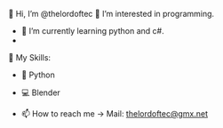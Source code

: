 👋 Hi, I’m @thelordoftec
👀 I’m interested in programming.

- 🌱 I’m currently learning python and c#.
- 
🤖 My Skills:
- 🐍 Python
- 💻 Blender


- 📫 How to reach me -> Mail: thelordoftec@gmx.net

